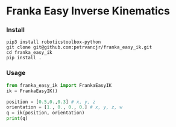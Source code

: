 
# Franka Easy Inverse Kinematics

### Install
```
pip3 install roboticstoolbox-python
git clone git@github.com:petrvancjr/franka_easy_ik.git
cd franka_easy_ik
pip install .
```

### Usage

```python
from franka_easy_ik import FrankaEasyIK
ik = FrankaEasyIK()

position = [0.5,0.,0.3] # x, y, z
orientation = [1., 0., 0., 0.] # x, y, z, w
q = ik(position, orientation)
print(q)
```
